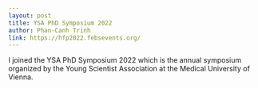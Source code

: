```yaml
---
layout: post
title: YSA PhD Symposium 2022
author: Phan-Canh Trinh
link: https://hfp2022.febsevents.org/
---
```


I joined the YSA PhD Symposium 2022 which is the annual symposium organized by the Young Scientist Association at the Medical University of Vienna.